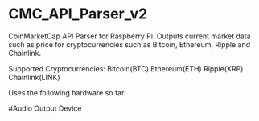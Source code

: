 # CMC_API_Parser_v2
CoinMarketCap API Parser for Raspberry Pi.
Outputs current market data such as price for cryptocurrencies such as Bitcoin, Ethereum, Ripple and Chainlink.

Supported Cryptocurrencies:
Bitcoin(BTC)
Ethereum(ETH)
Ripple(XRP)
Chainlink(LINK)

Uses the following hardware so far:

#Audio Output Device
